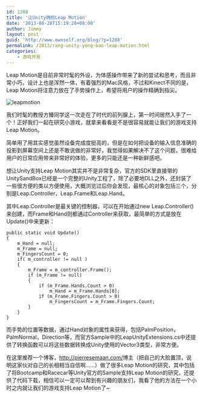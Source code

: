 ```yaml
---
id: 1288
title: '让Unity拥抱Leap Motion'
date: '2013-08-28T15:19:20+08:00'
author: Jimmy
layout: post
guid: 'http://www.ownself.org/blog/?p=1288'
permalink: /2013/rang-unity-yong-bao-leap-motion.html
categories:
    - 游戏开发
---
```


Leap Motion是目前非常时髦的外设，为体感操作带来了新的尝试和思考，而且非常小巧，设计上也是浑然一体，有着强烈的Mac风格，不过和Kinect不同的是，Leap Motion将注意力放在了手势操作上，希望将用户的操作精确到指尖。

![leapmotion](/wp-content/uploads/2013/08/leapmotion.jpg)

我们时髦的教授方臻同学这一次走在了时代的前列腺上，第一时间居然入手了一个！正好我们一起在研究小游戏，就拿来看看是不是很容易就能让我们的游戏支持Leap Motion。

简单用了用其实感觉虽然设备完成度挺高的，但是在如何把设备的输入信息准确的投影到屏幕空间上还是不敢说做的非常好，我觉得如果解决不了这个问题，很难给用户的日常应用带来非常好的体验，更多的只能还是一种新鲜感吧。

想让Unity支持Leap Motion其实并不是非常复杂，官方的SDK里直接带的UnitySandBox已经是一个完整的Unity工程了，除了必要地DLL之外，还封装了一些很方便的类以方便使用，大概浏览过后你会发现，最核心的对象包括三个，分别是Leap.Controller，Leap.Frame和Leap.Hand。

其中Leap.Controller是最关键的控制器，可以在开始通过new Leap.Controller()来创建，而Frame和Hand则都通过Controller来获取，最简单的方式是放在Update()中来更新：

```
public static void Update() 
{
    m_Hand = null;
    m_Frame = null;
    m_FingersCount = 0;
    if( m_controller != null )
    {
        m_Frame = m_controller.Frame();
        if (m_Frame != null)
        {
            if (m_Frame.Hands.Count > 0)
                m_Hand = m_Frame.Hands[0];
            if (m_Frame.Fingers.Count > 0)
                m_FingersCount = m_Frame.Fingers.Count;
        }
    }
}
```

而手势的位置等数据，通过Hand对象的属性来获得，包括PalmPosition，PalmNormal，Direction等，而官方Sample中的LeapUnityExtensions.cs中还提供了转换函数可以将这些数据转换成Unity使用的Vector3类型，非常方便。

在这里推荐一个博客，<http://pierresemaan.com/>博主（把自己的大脸置顶，说明这家伙对自己的长相相当自信啊……）做了很多Leap Motion的研究，其中包括了将Bootcamp和Racecar等Unity官方的Sample支持Leap Motion的研究，还提供了代码下载，相信可以一定可以帮到有兴趣的朋友们，我看了他的方法在一个小时之内就让我们的游戏支持Leap Motion了~